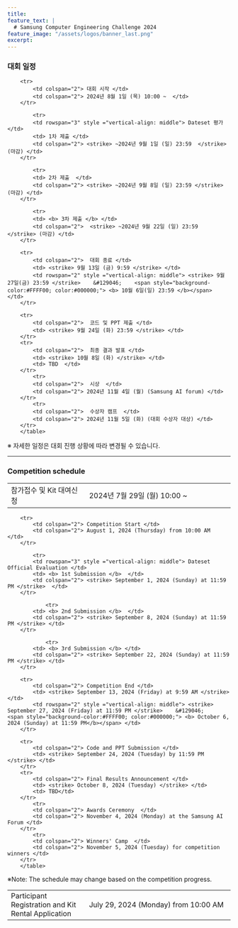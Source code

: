 ```yaml
---
title:
feature_text: |
  # Samsung Computer Engineering Challenge 2024
feature_image: "/assets/logos/banner_last.png"
excerpt:
---
```

### 대회 일정
<!--
|참가접수 및 Kit 대여신청     |2024년 7월 29일 (월) 10:00 ~|
|대회 시작         |2024년 8월 1일 (목) 10:00 ~|
|대회 종료         |2024년 9월 13일 (금) 9:59 |
|코드 및 PPT 제출  |2024년 9월 24일 (화) 23:59 |
|최종 결과 발표    |2024년 10월 8일 (화)|
|시상              |2024년 11월 4일 (월) (Samsung AI forum)|
|수상자 캠프       |2024년 11월 5일 (화) (대회 수상자 대상)|
-->

<p>
  		<table class="table table-sm" width="100%">
		<tr>
   			<td colspan="2"> 참가접수 및 Kit 대여신청 </td> 
			<td colspan="2" width="65%"> 2024년 7월 29일 (월) 10:00 ~ </td> 
   		</tr>	
			
   		<tr>
   			<td colspan="2"> 대회 시작 </td>
			<td colspan="2"> 2024년 8월 1일 (목) 10:00 ~  </td>
   		</tr>

      		<tr>
			<td rowspan="3" style ="vertical-align: middle"> Dateset 평가 </td>
   			<td> 1차 제출 </td> 
			<td colspan="2"> <strike> ~2024년 9월 1일 (일) 23:59  </strike> (마감) </td> 
   		</tr>	

       	 	<tr>
   			<td> 2차 제출  </td> 
			<td colspan="2"> <strike> ~2024년 9월 8일 (일) 23:59 </strike> (마감) </td> 
   		</tr>	

     	   	<tr>
   			<td> <b> 3차 제출 </b> </td>
			<td colspan="2">  <strike> ~2024년 9월 22일 (일) 23:59  </strike> (마감) </td>
   		</tr>
     
  		<tr>
			<td colspan="2">  대회 종료 </td>
			<td> <strike> 9월 13일 (금) 9:59 </strike> </td>
   			<td rowspan="2" style ="vertical-align: middle"> <strike> 9월 27일(금) 23:59 </strike>    &#129046;    <span style="background-color:#FFFF00; color:#000000;"> <b> 10월 6일(일) 23:59 </b></span> </td> 
 		</tr>	
   
   		<tr>
   			<td colspan="2">  코드 및 PPT 제출 </td> 
			<td> <strike> 9월 24일 (화) 23:59 </strike> </td> 
 		</tr>	
   		<tr>
   			<td colspan="2">  최종 결과 발표 </td> 
			<td> <strike> 10월 8일 (화) </strike> </td> 
   			<td> TBD  </td> 
 		</tr>
      		<tr>
   			<td colspan="2">  시상  </td> 
			<td colspan="2"> 2024년 11월 4일 (월) (Samsung AI forum) </td> 
   		</tr>	
     		<tr>
   			<td colspan="2">  수상자 캠프  </td> 
			<td colspan="2"> 2024년 11월 5일 (화) (대회 수상자 대상) </td> 
   		</tr>
  		</table>
</P>
※ 자세한 일정은 대회 진행 상황에 따라 변경될 수 있습니다.
<br>

<hr />

### Competition schedule
<!--
|Participant Registration and Kit Rental Application      |July 29, 2024 (Monday) from 10:00 AM|
|Competition Start  |August 1, 2024 (Thursday) from 10:00 AM|
|Competition End |September 13, 2024 (Friday) at 9:59 AM|
|Code and PPT Submission    |September 24, 2024 (Tuesday) by 11:59 PM|
|Final Results Announcement     |October 8, 2024 (Tuesday)|
|Awards Ceremony |November 4, 2024 (Monday) at the Samsung AI Forum|
|Winners' Camp|November 5, 2024 (Tuesday) for competition winners|
-->

<p>
  		<table class="table table-sm" width="100%">
		<tr>
   			<td colspan="2"> Participant Registration and Kit Rental Application </td> 
			<td colspan="2" width="65%"> July 29, 2024 (Monday) from 10:00 AM </td> 
   		</tr>	
			
   		<tr>
   			<td colspan="2"> Competition Start </td>
			<td colspan="2"> August 1, 2024 (Thursday) from 10:00 AM  </td>
   		</tr>

      		<tr>
			<td rowspan="3" style ="vertical-align: middle"> Dateset Official Evaluation </td>
   			<td> <b> 1st Submission </b>  </td> 
			<td colspan="2"> <strike> September 1, 2024 (Sunday) at 11:59 PM </strike>  </td> 
   		</tr>	

        		<tr>
   			<td> <b> 2nd Submission </b>  </td> 
			<td colspan="2"> <strike> September 8, 2024 (Sunday) at 11:59 PM </strike> </td> 
   		</tr>	

	        	<tr>
   			<td> <b> 3rd Submission </b> </td>
			<td colspan="2"> <strike> September 22, 2024 (Sunday) at 11:59 PM </strike> </td>
   		</tr>
     
  		<tr>
			<td colspan="2"> Competition End </td>
			<td> <strike> September 13, 2024 (Friday) at 9:59 AM </strike> </td>
   			<td rowspan="2" style ="vertical-align: middle"> <strike> September 27, 2024 (Friday) at 11:59 PM </strike>    &#129046;    <span style="background-color:#FFFF00; color:#000000;"> <b> October 6, 2024 (Sunday) at 11:59 PM</b></span> </td> 
 		</tr>	
   
   		<tr>
   			<td colspan="2"> Code and PPT Submission </td> 
			<td> <strike> September 24, 2024 (Tuesday) by 11:59 PM </strike> </td> 
 		</tr>	
   		<tr>
   			<td colspan="2"> Final Results Announcement </td> 
			<td> <strike> October 8, 2024 (Tuesday) </strike> </td> 
   			<td> TBD</td> 
 		</tr>
      		<tr>
   			<td colspan="2"> Awards Ceremony  </td> 
			<td colspan="2"> November 4, 2024 (Monday) at the Samsung AI Forum </td> 
   		</tr>	
     		<tr>
   			<td colspan="2"> Winners' Camp  </td> 
			<td colspan="2"> November 5, 2024 (Tuesday) for competition winners </td> 
   		</tr>
  		</table>
</P>
※Note: The schedule may change based on the competition progress.
